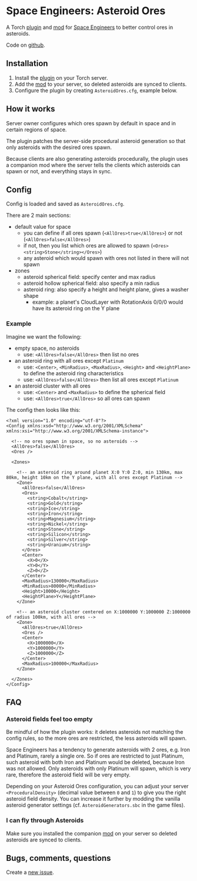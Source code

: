 # Space Engineers: Asteroid Ores

A Torch [plugin][plugin] and [mod][mod] for [Space Engineers][game] to better
control ores in asteroids.

Code on [github][github].

[game]: https://www.spaceengineersgame.com/
[plugin]: https://torchapi.com/plugins/view/23f5bd00-e6bd-430c-960e-b66d34c05060
[github]: https://github.com/StalkR/Space-Engineers-Asteroid-Ores
[mod]: https://steamcommunity.com/workshop/filedetails/?id=3037359638

## Installation

1. Install the [plugin] on your Torch server.
2. Add the [mod] to your server, so deleted asteroids are synced to clients.
3. Configure the plugin by creating `AsteroidOres.cfg`, example below.

## How it works

Server owner configures which ores spawn by default in space and in certain
regions of space.

The plugin patches the server-side procedural asteroid generation so that only
asteroids with the desired ores spawn.

Because clients are also generating asteroids procedurally, the plugin uses a
companion mod where the server tells the clients which asteroids can spawn or
not, and everything stays in sync.

## Config

Config is loaded and saved as `AsteroidOres.cfg`.

There are 2 main sections:
- default value for space
  - you can define if all ores spawn (`<AllOres>true</AllOres>`) or not
    (`<AllOres>false</AllOres>`)
  - if not, then you list which ores are allowed to spawn
    (`<Ores><string>Stone</string></Ores>`)
  - any asteroid which would spawn with ores not listed in there will not
    spawn
- zones
  - asteroid spherical field: specify center and max radius
  - asteroid hollow spherical field: also specify a min radius
  - asteroid ring: also specify a height and height plane, gives a washer shape
    - example: a planet's CloudLayer with RotationAxis 0/0/0 would have its
      asteroid ring on the Y plane

### Example

Imagine we want the following:
- empty space, no asteroids
  - use: `<AllOres>false</AllOres>` then list no ores
- an asteroid ring with all ores except `Platinum`
  - use: `<Center>`, `<MinRadius>`, `<MaxRadius>`, `<Height>` and
    `<HeightPlane>` to define the asteroid ring characteristics
  - use: `<AllOres>false</AllOres>` then list all ores except `Platinum`
- an asteroid cluster with all ores
  - use: `<Center>` and `<MaxRadius>` to define the spherical field
  - use: `<AllOres>true</AllOres>` so all ores can spawn


The config then looks like this:

```
<?xml version="1.0" encoding="utf-8"?>
<Config xmlns:xsd="http://www.w3.org/2001/XMLSchema" xmlns:xsi="http://www.w3.org/2001/XMLSchema-instance">

  <!-- no ores spawn in space, so no asteroids -->
  <AllOres>false</AllOres>
  <Ores />

  <Zones>

    <!-- an asteroid ring around planet X:0 Y:0 Z:0, min 130km, max 80km, height 10km on the Y plane, with all ores except Platinum -->
    <Zone>
      <AllOres>false</AllOres>
      <Ores>
        <string>Cobalt</string>
        <string>Gold</string>
        <string>Ice</string>
        <string>Iron</string>
        <string>Magnesium</string>
        <string>Nickel</string>
        <string>Stone</string>
        <string>Silicon</string>
        <string>Silver</string>
        <string>Uranium</string>
      </Ores>
      <Center>
        <X>0</X>
        <Y>0</Y>
        <Z>0</Z>
      </Center>
      <MaxRadius>130000</MaxRadius>
      <MinRadius>80000</MinRadius>
      <Height>10000</Height>
      <HeightPlane>Y</HeightPlane>
    </Zone>

    <!-- an asteroid cluster centered on X:1000000 Y:1000000 Z:1000000 of radius 100km, with all ores -->
    <Zone>
      <AllOres>true</AllOres>
      <Ores />
      <Center>
        <X>1000000</X>
        <Y>1000000</Y>
        <Z>1000000</Z>
      </Center>
      <MaxRadius>100000</MaxRadius>
    </Zone>

  </Zones>
</Config>
```

## FAQ

### Asteroid fields feel too empty

Be mindful of how the plugin works: it deletes asteroids not matching the
config rules, so the more ores are restricted, the less asteroids will spawn.

Space Engineers has a tendency to generate asteroids with 2 ores, e.g. Iron and
Platinum, rarely a single ore. So if ores are restricted to just Platinum, such
asteroid with both Iron and Platinum would be deleted, because Iron was not
allowed. Only asteroids with only Platinum will spawn, which is very rare,
therefore the asteroid field will be very empty.

Depending on your Asteroid Ores configuration, you can adjust your server
`<ProceduralDensity>` (decimal value between `0` and `1`) to give you the right
asteroid field density. You can increase it further by modding the vanilla
asteroid generator settings (cf. `AsteroidGenerators.sbc` in the game files).

### I can fly through Asteroids

Make sure you installed the companion [mod] on your server so deleted asteroids
are synced to clients.

## Bugs, comments, questions

Create a [new issue][issue].

[issue]: https://github.com/StalkR/Space-Engineers-Asteroid-Ores/issues/new
